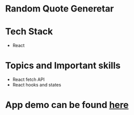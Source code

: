 # Random Quote Generetar

# Tech Stack

- React

# Topics and Important skills

- React fetch API
- React hooks and states

# App demo can be found [here]()
